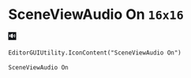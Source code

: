# SceneViewAudio On `16x16`
<img src="/img/SceneViewAudio%20On.png" width=16 height=16>

``` CSharp
EditorGUIUtility.IconContent("SceneViewAudio On")
```
```
SceneViewAudio On
```
